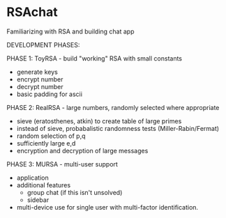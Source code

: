 # RSAchat
Familiarizing with RSA and building chat app

DEVELOPMENT PHASES:

PHASE 1:
ToyRSA - build "working" RSA with small constants
- generate keys
- encrypt number
- decrypt number
- basic padding for ascii

PHASE 2:
RealRSA - large numbers, randomly selected where appropriate
- sieve (eratosthenes, atkin) to create table of large primes
- instead of sieve, probabalistic randomness tests (Miller-Rabin/Fermat)
- random selection of p,q
- sufficiently large e,d
- encryption and decryption of large messages

PHASE 3:
MURSA - multi-user support
- application
- additional features
  - group chat (if this isn't unsolved)
  - sidebar
- multi-device use for single user with multi-factor identification.
